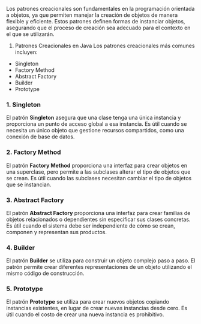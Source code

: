 Los patrones creacionales son fundamentales en la programación orientada a objetos, ya que permiten manejar la creación de objetos de manera flexible y eficiente. Estos patrones definen formas de instanciar objetos, asegurando que el proceso de creación sea adecuado para el contexto en el que se utilizarán.

1. Patrones Creacionales en Java
Los patrones creacionales más comunes incluyen:

- Singleton
- Factory Method
- Abstract Factory
- Builder
- Prototype

### 1. **Singleton**

El patrón **Singleton** asegura que una clase tenga una única instancia y proporciona un punto de acceso global a esa instancia. Es útil cuando se necesita un único objeto que gestione recursos compartidos, como una conexión de base de datos.


### 2. **Factory Method**

El patrón **Factory Method** proporciona una interfaz para crear objetos en una superclase, pero permite a las subclases alterar el tipo de objetos que se crean. Es útil cuando las subclases necesitan cambiar el tipo de objetos que se instancian.


### 3. **Abstract Factory**

El patrón **Abstract Factory** proporciona una interfaz para crear familias de objetos relacionados o dependientes sin especificar sus clases concretas. Es útil cuando el sistema debe ser independiente de cómo se crean, componen y representan sus productos.


### 4. **Builder**

El patrón **Builder** se utiliza para construir un objeto complejo paso a paso. El patrón permite crear diferentes representaciones de un objeto utilizando el mismo código de construcción.


### 5. **Prototype**

El patrón **Prototype** se utiliza para crear nuevos objetos copiando instancias existentes, en lugar de crear nuevas instancias desde cero. Es útil cuando el costo de crear una nueva instancia es prohibitivo.
